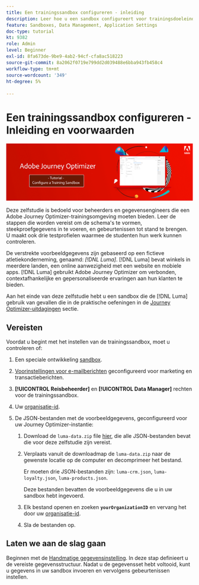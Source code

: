 ```yaml
---
title: Een trainingssandbox configureren - inleiding
description: Leer hoe u een sandbox configureert voor trainingsdoeleinden. Ga door de stappen die worden vereist om de schema's te vormen, steekproefgegevens in te voeren, en gebeurtenissen tot stand te brengen.
feature: Sandboxes, Data Management, Application Settings
doc-type: tutorial
kt: 9382
role: Admin
level: Beginner
exl-id: 8fa673de-9be9-4ab2-94cf-cfa8ac518223
source-git-commit: 8a2062f0719e799dd2d039488e6bba943fb458c4
workflow-type: tm+mt
source-wordcount: '349'
ht-degree: 5%

---
```


# Een trainingssandbox configureren - Inleiding en voorwaarden

![Bannerzelfstudie - Een trainingssandbox configureren](./assets/ajo-banner-configure-training-sandbox.png)

Deze zelfstudie is bedoeld voor beheerders en gegevensengineers die een Adobe Journey Optimizer-trainingsomgeving moeten bieden. Leer de stappen die worden vereist om de schema&#39;s te vormen, steekproefgegevens in te voeren, en gebeurtenissen tot stand te brengen. U maakt ook drie testprofielen waarmee de studenten hun werk kunnen controleren.

De verstrekte voorbeeldgegevens zijn gebaseerd op een fictieve atletiekonderneming, genaamd: _[!DNL Luma]_. [!DNL Luma] bevat winkels in meerdere landen, een online aanwezigheid met een website en mobiele apps. [!DNL Luma] gebruikt Adobe Journey Optimizer om verbonden, contextafhankelijke en gepersonaliseerde ervaringen aan hun klanten te bieden.

Aan het einde van deze zelfstudie hebt u een sandbox die de [!DNL Luma] gebruik van gevallen die in de praktische oefeningen in de [Journey Optimizer-uitdagingen](/help/challenges/introduction-and-prerequisites.md) sectie.

## Vereisten

Voordat u begint met het instellen van de trainingssandbox, moet u controleren of:

1. Een speciale ontwikkeling [sandbox](https://experienceleague.adobe.com/docs/journey-optimizer-learn/tutorials/access-control/create-and-manage-sandboxes.html?lang=en).
1. [Voorinstellingen voor e-mailberichten](https://experienceleague.adobe.com/docs/journey-optimizer-learn/tutorials/channel-configuration/set-up-email-channel.html?lang=en) geconfigureerd voor marketing en transactieberichten.
1. **[!UICONTROL Reisbeheerder]** en **[!UICONTROL Data Manager]** rechten voor de trainingssandbox.
1. Uw [organisatie-id](https://experienceleague.adobe.com/docs/core-services/interface/administration/organizations.html?lang=nl).

1. De JSON-bestanden met de voorbeeldgegevens, geconfigureerd voor uw Journey Optimizer-instantie:

   1. Download de `luma-data.zip` file [hier](/help/tutorial-configure-a-training-sandbox/assets/luma-data.zip), die alle JSON-bestanden bevat die voor deze zelfstudie zijn vereist.

   1. Verplaats vanuit de downloadmap de `luma-data.zip` naar de gewenste locatie op de computer en decomprimeer het bestand.

      Er moeten drie JSON-bestanden zijn: `luma-crm.json`, `luma-loyalty.json`, `luma-products.json`.

      Deze bestanden bevatten de voorbeeldgegevens die u in uw sandbox hebt ingevoerd.

   1. Elk bestand openen en zoeken **`yourOrganizationID`** en vervang het door uw [organisatie-id](https://experienceleague.adobe.com/docs/core-services/interface/administration/organizations.html?lang=nl).

   1. Sla de bestanden op.

## Laten we aan de slag gaan

Beginnen met de [Handmatige gegevensinstelling](/help/tutorial-configure-a-training-sandbox/manual-data-set-up.md). In deze stap definieert u de vereiste gegevensstructuur. Nadat u de gegevensset hebt voltooid, kunt u gegevens in uw sandbox invoeren en vervolgens gebeurtenissen instellen.
